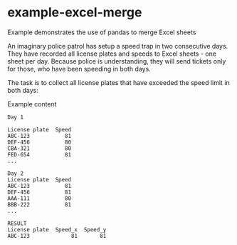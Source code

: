 # example-excel-merge
Example demonstrates the use of pandas to merge Excel sheets

An imaginary police patrol has setup a speed trap in two consecutive days. They have recorded all license plates and speeds to Excel sheets - one sheet per day. Because police is understanding, they will send tickets only for those, who have been speeding in both days.

The task is to collect all license plates that have exceeded the speed limit in both days:

Example content

```
Day 1

License plate  Speed
ABC-123           81
DEF-456           80
CBA-321           80
FED-654           81
...

Day 2
License plate  Speed
ABC-123           81
DEF-456           81
AAA-111           80
BBB-222           81
...

RESULT
License plate  Speed_x  Speed_y
ABC-123             81       81
```

